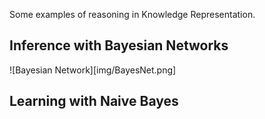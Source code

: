 Some examples of reasoning in Knowledge Representation.

## Inference with Bayesian Networks

![Bayesian Network][img/BayesNet.png]

## Learning with Naive Bayes





